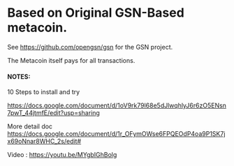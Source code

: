 # Based on Original GSN-Based metacoin.

See https://github.com/opengsn/gsn for the GSN project.

The Metacoin itself pays for all transactions.

#### NOTES:
10 Steps to install and try

https://docs.google.com/document/d/1oV9rk79l68e5dJlwqhlyJ6r6zO5ENsn7pwT_44jtmfE/edit?usp=sharing

More detail doc
https://docs.google.com/document/d/1r_OFymOWse6FPQEOdP4oa9P1SK7jx69oNnar8WHC_2s/edit#

Video : 
https://youtu.be/MYgbIGhBolg
